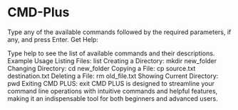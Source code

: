 # CMD-Plus
Type any of the available commands followed by the required parameters, if any, and press Enter.
Get Help:

Type help to see the list of available commands and their descriptions.
Example Usage
Listing Files: list
Creating a Directory: mkdir new_folder
Changing Directory: cd new_folder
Copying a File: cp source.txt destination.txt
Deleting a File: rm old_file.txt
Showing Current Directory: pwd
Exiting CMD PLUS: exit
CMD PLUS is designed to streamline your command line operations with intuitive commands and helpful features, making it an indispensable tool for both beginners and advanced users.
